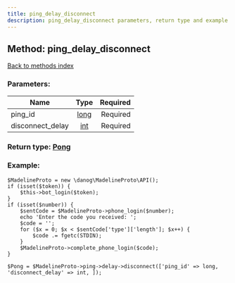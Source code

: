 ```yaml
---
title: ping_delay_disconnect
description: ping_delay_disconnect parameters, return type and example
---
```

## Method: ping\_delay\_disconnect  
[Back to methods index](index.md)


### Parameters:

| Name     |    Type       | Required |
|----------|:-------------:|---------:|
|ping\_id|[long](../types/long.md) | Required|
|disconnect\_delay|[int](../types/int.md) | Required|


### Return type: [Pong](../types/Pong.md)

### Example:


```
$MadelineProto = new \danog\MadelineProto\API();
if (isset($token)) {
    $this->bot_login($token);
}
if (isset($number)) {
    $sentCode = $MadelineProto->phone_login($number);
    echo 'Enter the code you received: ';
    $code = '';
    for ($x = 0; $x < $sentCode['type']['length']; $x++) {
        $code .= fgetc(STDIN);
    }
    $MadelineProto->complete_phone_login($code);
}

$Pong = $MadelineProto->ping->delay->disconnect(['ping_id' => long, 'disconnect_delay' => int, ]);
```